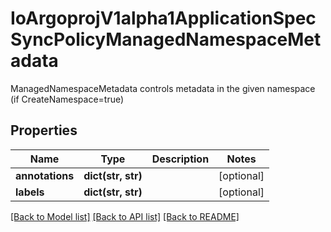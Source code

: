 # IoArgoprojV1alpha1ApplicationSpecSyncPolicyManagedNamespaceMetadata

ManagedNamespaceMetadata controls metadata in the given namespace (if CreateNamespace=true)
## Properties
Name | Type | Description | Notes
------------ | ------------- | ------------- | -------------
**annotations** | **dict(str, str)** |  | [optional] 
**labels** | **dict(str, str)** |  | [optional] 

[[Back to Model list]](../README.md#documentation-for-models) [[Back to API list]](../README.md#documentation-for-api-endpoints) [[Back to README]](../README.md)


